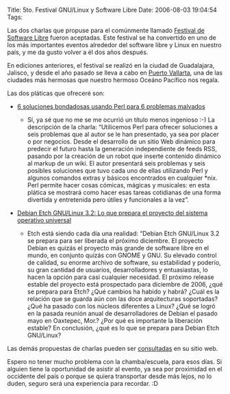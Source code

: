 Title: 5to. Festival GNU/Linux y Software Libre
Date: 2006-08-03 19:04:54
Tags: 

<p>Las dos charlas que propuse para el comúnmente llamado <a target="_blank" href="http://www.festivaldesoftwarelibre.org">Festival de Software Libre</a> fueron aceptadas. Este festival se ha convertido en uno de los más importantes eventos alrededor del software libre y Linux en nuestro país, y me da gusto volver a él dos años después.

En ediciones anteriores, el festival se realizó en la ciudad de Guadalajara, Jalisco, y desde el año pasado se lleva a cabo en <a target="_blank" href="http://en.wikipedia.org/wiki/Puerto_Vallarta">Puerto Vallarta</a>, una de las ciudades más hermosas que nuestro hermoso Oceáno Pacífico nos regala.

Las dos pláticas que ofreceré son:
</p>
<ul>
<li><a target="_blank" href="http://festivaldesoftwarelibre.org/yacomas/lista/Vponencia.php?vopc=43%2053%20/yacomas/lista/"> 		6 soluciones bondadosas usando Perl para 6 problemas malvados</a></li>
<ul>
<li>Sí, ya sé que no me se me ocurrió un título menos ingenioso :-) La descripción de la charla: &#8220;Utilicemos Perl para ofrecer soluciones a seis problemas que al autor se le han presentado, ya sea por placer o por negocios. Desde el desarrollo de un sitio Web dinámico para predecir el futuro hasta la generación independiente de feeds RSS, pasando por la creación de un robot que inserte contenido dinámico al markup de un wiki. El autor presentará seis problemas y seis posibles soluciones que tuvo cada uno de ellas utilizando Perl y algunos comandos extras y básicos encontrados en cualquier *nix. Perl permite hacer cosas cómicas, mágicas y musicales: en esta plática se mostrará como hacer esas tareas cotidianas de una forma divertida y entretenida pero útiles y funcionales a la vez&#8221;.</li>
</ul>
</ul>
<ul>
<li><a target="_blank" href="http://festivaldesoftwarelibre.org/yacomas/lista/Vponencia.php?vopc=43%2054%20/yacomas/lista/"> 		Debian Etch GNU/Linux 3.2: Lo que prepara el proyecto del sistema operativo universal</a></li>
<ul>
<li>Etch está siendo cada día una realidad: &#8220;Debian Etch GNU/Linux 3.2 se prepara para ser liberada el próximo diciembre. El proyecto Debian es quizás el proyecto más grande de software libre en el mundo, en conjunto quizás con GNOME y GNU. Su elevado control de calidad, su enorme archivo de software, su estabilidad y poderío, su gran cantidad de usuarios, desarrolladores y entuasiastas, lo hacen la opción para casi cualquier necesidad. El próximo release estable del proyecto está prospectado para diciembre de 2006, ¿qué se prepara para Etch? ¿Qué cambios ha habido y habrá? ¿Cuál es la relación que se guarda aún con las doce arquitecturas soportadas? ¿Qué ha pasado con los núcleos diferentes a Linux? ¿Qué se logró en la pasada reunión anual de desarrolladores de Debian el pasado mayo en Oaxtepec, Mor.? ¿Por qué es importante la liberación estable? En conclusión, ¿qué es lo que se prepara para Debian Etch GNU/Linux?</li>
</ul>
</ul>
<p>
Las demás propuestas de charlas pueden ser <a target="_blank" href="http://festivaldesoftwarelibre.org/fsl2006/component/option,com_wrapper/Itemid,26/">consultadas</a> en su sitio web.

Espero no tener mucho problema con la chamba/escuela, para esos días. Si alguien tiene la oportunidad de asistir al evento, ya sea por proximidad en el occidente del país o porque se quiera transportar desde más lejos, no lo duden, seguro será una experiencia para recordar. :D </p>
